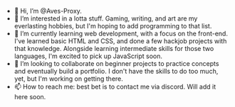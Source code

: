 - 👋 Hi, I’m @Aves-Proxy.
- 👀 I’m interested in a lotta stuff. Gaming, writing, and art are my everlasting hobbies, but I'm hoping to add programming to that list.
- 🌱 I’m currently learning web development, with a focus on the front-end. I've learned basic HTML and CSS, and done a few hackjob projects with that knowledge. Alongside learning intermediate skills for those two languages, I'm excited to pick up JavaScript soon.
- 💞️ I’m looking to collaborate on beginner projects to practice concepts and eventually build a portfolio. I don't have the skills to do too much, yet, but I'm working on getting there.
- 📫 How to reach me: best bet is to contact me via discord. Will add it here soon.

<!---
Aves-Proxy/Aves-Proxy is a ✨ special ✨ repository because its `README.md` (this file) appears on your GitHub profile.
You can click the Preview link to take a look at your changes.
--->
